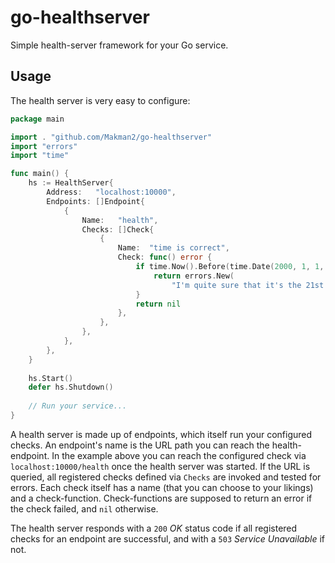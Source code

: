 # go-healthserver

Simple health-server framework for your Go service.

## Usage

The health server is very easy to configure:

```go
package main

import . "github.com/Makman2/go-healthserver"
import "errors"
import "time"

func main() {
	hs := HealthServer{
		Address:   "localhost:10000",
		Endpoints: []Endpoint{
			{
				Name:   "health",
				Checks: []Check{
					{
						Name:  "time is correct",
						Check: func() error {
							if time.Now().Before(time.Date(2000, 1, 1, 0, 0, 0, 0, time.UTC)) {
								return errors.New(
									"I'm quite sure that it's the 21st century we're living in...")
							}
							return nil
						},
					},
				},
			},
		},
	}
	
	hs.Start()
	defer hs.Shutdown()
	
	// Run your service...
}
```

A health server is made up of endpoints, which itself run your configured checks. An endpoint's
name is the URL path you can reach the health-endpoint. In the example above you can reach the
configured check via `localhost:10000/health` once the health server was started. If the URL is
queried, all registered checks defined via `Checks` are invoked and tested for errors. Each check
itself has a name (that you can choose to your likings) and a check-function. Check-functions
are supposed to return an error if the check failed, and `nil` otherwise.

The health server responds with a `200` *OK* status code if all registered checks for an endpoint are
successful, and with a `503` *Service Unavailable* if not.
